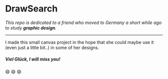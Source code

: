# DrawSearch

_This repo is dedicated to a friend who moved to Germany
a short while ago to study **graphic design**._

---

I made this small canvas project in the hope that she could maybe use it
(even just a little bit..) in some of her designs.

##### Viel Glück, I will miss you!

:smile: :smile: :smile:

